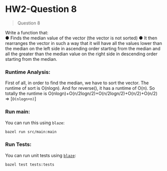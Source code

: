 # HW2-Question 8

> Question 8

Write a function that:  
● Finds the median value of the vector (the vector is not sorted) 
● It then rearranges the vector in such a way that it will have all the values lower than the median on the left side in ascending order starting from the median and all the greater than the median value on the right side in descending order starting from the median. 

### Runtime Analysis:

First of all, in order to find the median, we have to sort the vector. The runtime of sort is O(nlogn). And for reverse(), it has a runtime of O(n). So totally the runtime is O(nlogn)+O(n/2logn/2)+O(n/2logn/2)+O(n/2)+O(n/2) => [`O(nlogn+n)`]

### Run main:

You can run this using `blaze`:

```bash
bazel run src/main:main
```

### Run Tests:

You can run unit tests using [`blaze`](installing-bazel):

```bash
bazel test tests:tests
```


